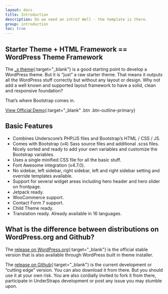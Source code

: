 ```yaml
---
layout: docs
title: Introduction
description: Do we need an intro? Well - the template is there.
group: introduction
toc: true
---
```


## Starter Theme + HTML Framework == WordPress Theme Framework
The [_s theme](https://underscores.me/){:target="_blank"} is a good starting point to develop a WordPress theme. But it is “just” a raw starter theme. That means it outputs all the WordPress stuff correctly but without any layout or design. Why not add a well known and supported layout framework to have a solid, clean and responsive foundation?

That’s where Bootstrap comes in.

[View Official Demo](https://understrap.com/understrap/){:target="_blank" .btn .btn-outline-primary}

## Basic Features
- Combines Underscore’s PHP/JS files and Bootstrap’s HTML / CSS / JS.
- Comes with Bootstrap (v4) Sass source files and additional .scss files. Nicely sorted and ready to add your own variables and customize the Bootstrap variables.
- Uses a single minified CSS file for all the basic stuff.
- Font Awesome integration (v4.7.0).
- No sidebar, left sidebar, right sidebar, left and right sidebar setting and override templates available.
- Support for several widget areas including hero header and hero slider on frontpage.
- Jetpack ready.
- WooCommerce support.
- Contact Form 7 support.
- Child Theme ready.
- Translation ready. Already available in 16 languages.

## What is the difference between distributions on WordPress.org and Github?

The [release on WordPress.org](https://wordpress.org/themes/understrap/){:target="_blank"} is the official stable version that is also available through WordPress built in theme installer.

The [release on Github](https://github.com/understrap/understrap){:target="_blank"} is the current development or “cutting edge” version. You can also download it from there. But you should use it at your own risk. You are also cordially invited to fork it from there, participate in UnderStraps development or post any issue you may stumble upon.
